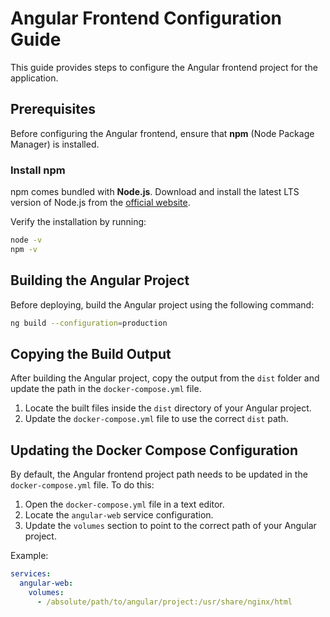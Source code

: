 # Angular Frontend Configuration Guide

This guide provides steps to configure the Angular frontend project for the application.

## Prerequisites

Before configuring the Angular frontend, ensure that **npm** (Node Package Manager) is installed.

### Install npm

npm comes bundled with **Node.js**. Download and install the latest LTS version of Node.js from the [official website](https://nodejs.org/).

Verify the installation by running:

```sh
node -v
npm -v
```

## Building the Angular Project

Before deploying, build the Angular project using the following command:

```sh
ng build --configuration=production
```

## Copying the Build Output

After building the Angular project, copy the output from the `dist` folder and update the path in the `docker-compose.yml` file.

1. Locate the built files inside the `dist` directory of your Angular project.
2. Update the `docker-compose.yml` file to use the correct `dist` path.

## Updating the Docker Compose Configuration

By default, the Angular frontend project path needs to be updated in the `docker-compose.yml` file. To do this:

1. Open the `docker-compose.yml` file in a text editor.
2. Locate the `angular-web` service configuration.
3. Update the `volumes` section to point to the correct path of your Angular project.

Example:

```yaml
services:
  angular-web:
    volumes:
      - /absolute/path/to/angular/project:/usr/share/nginx/html
```
